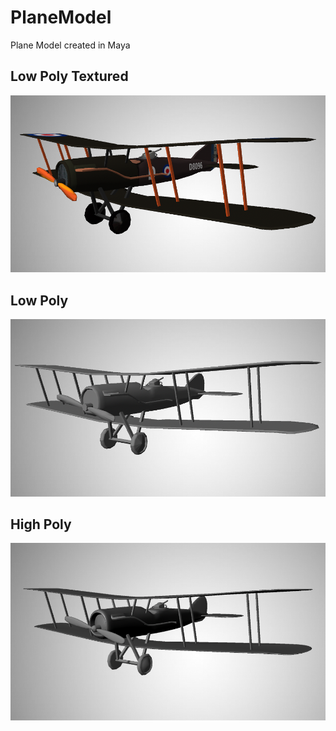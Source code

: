 # PlaneModel
Plane Model created in Maya

## Low Poly Textured
![alt tag](https://raw.githubusercontent.com/VictorLeach96/PlaneModel/master/Rendered_Low_Textured.png)

## Low Poly
![alt tag](https://raw.githubusercontent.com/VictorLeach96/PlaneModel/master/Rendered_Low_Untextured.png)

## High Poly
![alt tag](https://raw.githubusercontent.com/VictorLeach96/PlaneModel/master/Rendered_High.png)
